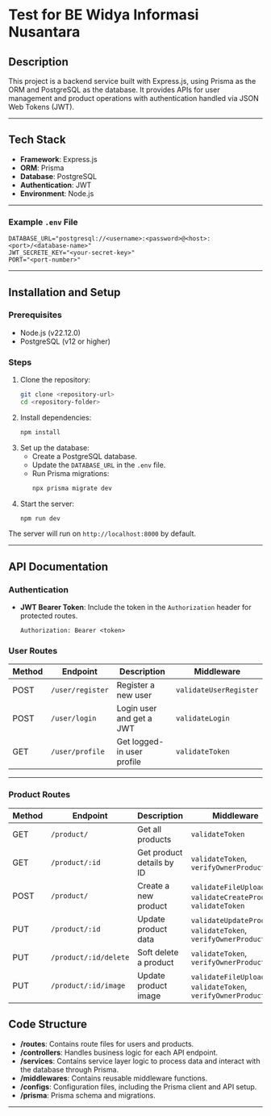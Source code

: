 # Test for BE Widya Informasi Nusantara

## Description

This project is a backend service built with Express.js, using Prisma as the ORM and PostgreSQL as the database. It provides APIs for user management and product operations with authentication handled via JSON Web Tokens (JWT).

---

## Tech Stack

- **Framework**: Express.js
- **ORM**: Prisma
- **Database**: PostgreSQL
- **Authentication**: JWT
- **Environment**: Node.js

---

### Example `.env` File

```env
DATABASE_URL="postgresql://<username>:<password>@<host>:<port>/<database-name>"
JWT_SECRETE_KEY="<your-secret-key>"
PORT="<port-number>"
```

---

## Installation and Setup

### Prerequisites

- Node.js (v22.12.0)
- PostgreSQL (v12 or higher)

### Steps

1. Clone the repository:
   ```bash
   git clone <repository-url>
   cd <repository-folder>
   ```
2. Install dependencies:
   ```bash
   npm install
   ```
3. Set up the database:
   - Create a PostgreSQL database.
   - Update the `DATABASE_URL` in the `.env` file.
   - Run Prisma migrations:
     ```bash
     npx prisma migrate dev
     ```
4. Start the server:
   ```bash
   npm run dev
   ```

The server will run on `http://localhost:8000` by default.

---

## API Documentation

### Authentication

- **JWT Bearer Token**: Include the token in the `Authorization` header for protected routes.
  ```http
  Authorization: Bearer <token>
  ```

### User Routes

| Method | Endpoint         | Description                | Middleware             |
| ------ | ---------------- | -------------------------- | ---------------------- |
| POST   | `/user/register` | Register a new user        | `validateUserRegister` |
| POST   | `/user/login`    | Login user and get a JWT   | `validateLogin`        |
| GET    | `/user/profile`  | Get logged-in user profile | `validateToken`        |

---

### Product Routes

| Method | Endpoint              | Description               | Middleware                                                     |
| ------ | --------------------- | ------------------------- | -------------------------------------------------------------- |
| GET    | `/product/`           | Get all products          | `validateToken`                                                |
| GET    | `/product/:id`        | Get product details by ID | `validateToken`, `verifyOwnerProduct`                          |
| POST   | `/product/`           | Create a new product      | `validateFileUpload`, `validateCreateProduct`, `validateToken` |
| PUT    | `/product/:id`        | Update product data       | `validateUpdateProduct`, `validateToken`, `verifyOwnerProduct` |
| PUT    | `/product/:id/delete` | Soft delete a product     | `validateToken`, `verifyOwnerProduct`                          |
| PUT    | `/product/:id/image`  | Update product image      | `validateFileUpload`, `validateToken`, `verifyOwnerProduct`    |

## Code Structure

- **/routes**: Contains route files for users and products.
- **/controllers**: Handles business logic for each API endpoint.
- **/services**: Contains service layer logic to process data and interact with the database through Prisma.
- **/middlewares**: Contains reusable middleware functions.
- **/configs**: Configuration files, including the Prisma client and API setup.
- **/prisma**: Prisma schema and migrations.

---
